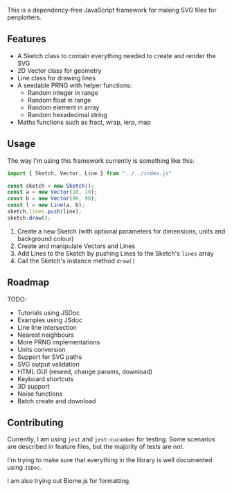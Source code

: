This is a dependency-free JavaScript framework for making SVG files for penplotters.

## Features

- A Sketch class to contain everything needed to create and render the SVG
- 2D Vector class for geometry
- Line class for drawing lines
- A seedable PRNG with helper functions:
    - Random integer in range
    - Random float in range
    - Random element in array
    - Random hexadecimal string
- Maths functions such as fract, wrap, lerp, map

## Usage

The way I'm using this framework currently is something like this:

```js
import { Sketch, Vector, Line } from "../../index.js"

const sketch = new Sketch();
const a = new Vector(10, 10);
const b = new Vector(90, 90);
const l = new Line(a, b);
sketch.lines.push(line);
sketch.draw();
```

1. Create a new Sketch (with optional parameters for dimensions, units and background colour)
2. Create and manipulate Vectors and Lines
3. Add Lines to the Sketch by pushing Lines to the Sketch's `lines` array
4. Call the Sketch's instance method `draw()`

## Roadmap

TODO:
- Tutorials using JSDoc
- Examples using JSdoc
- Line line intersection
- Nearest neighbours
- More PRNG implementations
- Units conversion
- Support for SVG paths
- SVG output validation
- HTML GUI (reseed, change params, download)
- Keyboard shortcuts
- 3D support
- Noise functions
- Batch create and download

## Contributing

Currently, I am using `jest` and `jest-cucumber` for testing. Some scenarios are described in feature files, but the majority of tests are not.

I'm trying to make sure that everything in the library is well documented using `JSDoc`.

I am also trying out Biome.js for formatting.